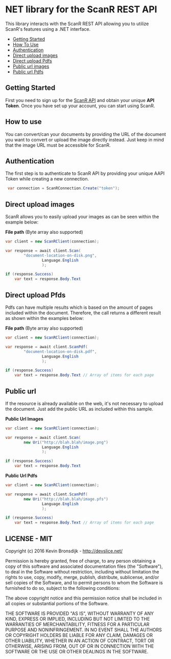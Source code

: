 ﻿NET library for the ScanR REST API 
=============

This library interacts with the ScanR REST API allowing you to utilize ScanR's features using a .NET interface. 

* [Getting Started](#getting-started)
* [How To Use](#how-to-use)
* [Authentication](#authentication)
* [Direct upload images](#direct-upload-images)
* [Direct upload Pdfs](#direct-upload-pdfs)
* [Public url images](#public-url-images)
* [Public url Pdfs](#public-url-pdfs)

## Getting Started

First you need to sign up for the [ScanR API](https://scanr.xyz/) and obtain your unique **API Token**. Once you have set up your account, you can start using ScanR.

## How to use

You can convert/can your documents by providing the URL of the document you want to convert or upload the image directly instead. Just keep in mind that the image URL must be accessible for ScanR. 

## Authentication

The first step is to authenticate to ScanR API by providing your unique AAPI Token while creating a new connection.

```C#
 var connection = ScanRConnection.Create("token");
```

## Direct upload images
ScanR allows you to easily upload your images as can be seen within the example below:

**File path** (Byte array also supported)

```C#
var client = new ScanRClient(connection);

var response = await client.Scan(
		"document-location-on-disk.png",
                Language.English
                );

if (response.Success)
    var text = response.Body.Text
```

## Direct upload Pfds
Pdfs can have multiple results which is based on the amount of pages included within the document. Therefore, the call returns a different result as shown within the examples below:

**File path** (Byte array also supported)

```C#
var client = new ScanRClient(connection);

var response = await client.ScanPdf(
		"document-location-on-disk.pdf",
                Language.English
                );

if (response.Success)
    var text = response.Body.Text // Array of items for each page
```

## Public url
If the resource is already available on the web, it's not necessary to upload the document. Just add the public URL as included within this sample. 


**Public Url Images** 

```C#
var client = new ScanRClient(connection);

var response = await client.Scan(
		new Uri("http://blah.blah/image.png")
                Language.English
                );

if (response.Success)
    var text = response.Body.Text
```

**Public Url Pdfs** 

```C#
var client = new ScanRClient(connection);

var response = await client.ScanPdf(
		new Uri("http://blah.blah/image.pfs")
                Language.English
                );

if (response.Success)
    var text = response.Body.Text // Array of items for each page
```

## LICENSE - MIT

Copyright (c) 2016 Kevin Bronsdijk - http://devslice.net/

Permission is hereby granted, free of charge, to any person
obtaining a copy of this software and associated documentation
files (the "Software"), to deal in the Software without
restriction, including without limitation the rights to use,
copy, modify, merge, publish, distribute, sublicense, and/or sell
copies of the Software, and to permit persons to whom the
Software is furnished to do so, subject to the following
conditions:

The above copyright notice and this permission notice shall be
included in all copies or substantial portions of the Software.

THE SOFTWARE IS PROVIDED "AS IS", WITHOUT WARRANTY OF ANY KIND,
EXPRESS OR IMPLIED, INCLUDING BUT NOT LIMITED TO THE WARRANTIES
OF MERCHANTABILITY, FITNESS FOR A PARTICULAR PURPOSE AND
NONINFRINGEMENT. IN NO EVENT SHALL THE AUTHORS OR COPYRIGHT
HOLDERS BE LIABLE FOR ANY CLAIM, DAMAGES OR OTHER LIABILITY,
WHETHER IN AN ACTION OF CONTRACT, TORT OR OTHERWISE, ARISING
FROM, OUT OF OR IN CONNECTION WITH THE SOFTWARE OR THE USE OR
OTHER DEALINGS IN THE SOFTWARE.
